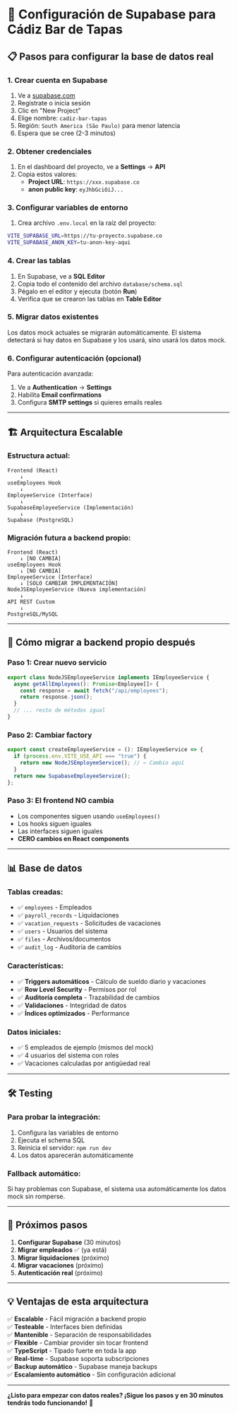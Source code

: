# 🚀 Configuración de Supabase para Cádiz Bar de Tapas

## 📋 Pasos para configurar la base de datos real

### 1. **Crear cuenta en Supabase**

1. Ve a [supabase.com](https://supabase.com)
2. Regístrate o inicia sesión
3. Clic en "New Project"
4. Elige nombre: `cadiz-bar-tapas`
5. Región: `South America (São Paulo)` para menor latencia
6. Espera que se cree (2-3 minutos)

### 2. **Obtener credenciales**

1. En el dashboard del proyecto, ve a **Settings** → **API**
2. Copia estos valores:
   - **Project URL**: `https://xxx.supabase.co`
   - **anon public key**: `eyJhbGciOiJ...`

### 3. **Configurar variables de entorno**

1. Crea archivo `.env.local` en la raíz del proyecto:

```bash
VITE_SUPABASE_URL=https://tu-proyecto.supabase.co
VITE_SUPABASE_ANON_KEY=tu-anon-key-aqui
```

### 4. **Crear las tablas**

1. En Supabase, ve a **SQL Editor**
2. Copia todo el contenido del archivo `database/schema.sql`
3. Pégalo en el editor y ejecuta (botón **Run**)
4. Verifica que se crearon las tablas en **Table Editor**

### 5. **Migrar datos existentes**

Los datos mock actuales se migrarán automáticamente. El sistema detectará si hay datos en Supabase y los usará, sino usará los datos mock.

### 6. **Configurar autenticación (opcional)**

Para autenticación avanzada:

1. Ve a **Authentication** → **Settings**
2. Habilita **Email confirmations**
3. Configura **SMTP settings** si quieres emails reales

---

## 🏗️ **Arquitectura Escalable**

### **Estructura actual:**

```
Frontend (React)
    ↓
useEmployees Hook
    ↓
EmployeeService (Interface)
    ↓
SupabaseEmployeeService (Implementación)
    ↓
Supabase (PostgreSQL)
```

### **Migración futura a backend propio:**

```
Frontend (React)
    ↓ [NO CAMBIA]
useEmployees Hook
    ↓ [NO CAMBIA]
EmployeeService (Interface)
    ↓ [SOLO CAMBIAR IMPLEMENTACIÓN]
NodeJSEmployeeService (Nueva implementación)
    ↓
API REST Custom
    ↓
PostgreSQL/MySQL
```

---

## 🔄 **Cómo migrar a backend propio después**

### **Paso 1:** Crear nuevo servicio

```typescript
export class NodeJSEmployeeService implements IEmployeeService {
  async getAllEmployees(): Promise<Employee[]> {
    const response = await fetch("/api/employees");
    return response.json();
  }
  // ... resto de métodos igual
}
```

### **Paso 2:** Cambiar factory

```typescript
export const createEmployeeService = (): IEmployeeService => {
  if (process.env.VITE_USE_API === "true") {
    return new NodeJSEmployeeService(); // ← Cambio aquí
  }
  return new SupabaseEmployeeService();
};
```

### **Paso 3:** El frontend NO cambia

- Los componentes siguen usando `useEmployees()`
- Los hooks siguen iguales
- Las interfaces siguen iguales
- **CERO cambios en React components**

---

## 📊 **Base de datos**

### **Tablas creadas:**

- ✅ `employees` - Empleados
- ✅ `payroll_records` - Liquidaciones
- ✅ `vacation_requests` - Solicitudes de vacaciones
- ✅ `users` - Usuarios del sistema
- ✅ `files` - Archivos/documentos
- ✅ `audit_log` - Auditoría de cambios

### **Características:**

- ✅ **Triggers automáticos** - Cálculo de sueldo diario y vacaciones
- ✅ **Row Level Security** - Permisos por rol
- ✅ **Auditoría completa** - Trazabilidad de cambios
- ✅ **Validaciones** - Integridad de datos
- ✅ **Índices optimizados** - Performance

### **Datos iniciales:**

- ✅ 5 empleados de ejemplo (mismos del mock)
- ✅ 4 usuarios del sistema con roles
- ✅ Vacaciones calculadas por antigüedad real

---

## 🛠️ **Testing**

### **Para probar la integración:**

1. Configura las variables de entorno
2. Ejecuta el schema SQL
3. Reinicia el servidor: `npm run dev`
4. Los datos aparecerán automáticamente

### **Fallback automático:**

Si hay problemas con Supabase, el sistema usa automáticamente los datos mock sin romperse.

---

## 🚀 **Próximos pasos**

1. **Configurar Supabase** (30 minutos)
2. **Migrar empleados** ✅ (ya está)
3. **Migrar liquidaciones** (próximo)
4. **Migrar vacaciones** (próximo)
5. **Autenticación real** (próximo)

---

## 💡 **Ventajas de esta arquitectura**

✅ **Escalable** - Fácil migración a backend propio  
✅ **Testeable** - Interfaces bien definidas  
✅ **Mantenible** - Separación de responsabilidades  
✅ **Flexible** - Cambiar provider sin tocar frontend  
✅ **TypeScript** - Tipado fuerte en toda la app  
✅ **Real-time** - Supabase soporta subscripciones  
✅ **Backup automático** - Supabase maneja backups  
✅ **Escalamiento automático** - Sin configuración adicional

---

**¿Listo para empezar con datos reales? ¡Sigue los pasos y en 30 minutos tendrás todo funcionando!** 🎉
